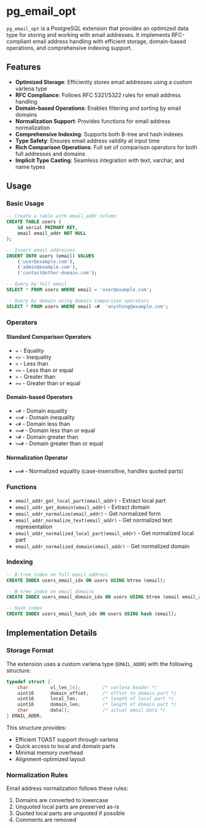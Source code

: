 # pg_email_opt

`pg_email_opt` is a PostgreSQL extension that provides an optimized data type for storing and working with email addresses. It implements RFC-compliant email address handling with efficient storage, domain-based operations, and comprehensive indexing support.

## Features

- **Optimized Storage**: Efficiently stores email addresses using a custom varlena type
- **RFC Compliance**: Follows RFC 5321/5322 rules for email address handling
- **Domain-based Operations**: Enables filtering and sorting by email domains
- **Normalization Support**: Provides functions for email address normalization
- **Comprehensive Indexing**: Supports both B-tree and hash indexes
- **Type Safety**: Ensures email address validity at input time
- **Rich Comparison Operations**: Full set of comparison operators for both full addresses and domains
- **Implicit Type Casting**: Seamless integration with text, varchar, and name types

## Usage

### Basic Usage

```sql
-- Create a table with email_addr column
CREATE TABLE users (
    id serial PRIMARY KEY,
    email email_addr NOT NULL
);

-- Insert email addresses
INSERT INTO users (email) VALUES 
    ('user@example.com'),
    ('admin@example.com'),
    ('contact@other-domain.com');

-- Query by full email
SELECT * FROM users WHERE email = 'user@example.com';

-- Query by domain using domain comparison operators
SELECT * FROM users WHERE email =#  'anything@example.com';
```

### Operators

#### Standard Comparison Operators
- `=` - Equality
- `<>` - Inequality
- `<` - Less than
- `<=` - Less than or equal
- `>` - Greater than
- `>=` - Greater than or equal

#### Domain-based Operators
- `=#` - Domain equality
- `<>#` - Domain inequality
- `<#` - Domain less than
- `<=#` - Domain less than or equal
- `>#` - Domain greater than
- `>=#` - Domain greater than or equal

#### Normalization Operator
- `==#` - Normalized equality (case-insensitive, handles quoted parts)

### Functions

- `email_addr_get_local_part(email_addr)` - Extract local part
- `email_addr_get_domain(email_addr)` - Extract domain
- `email_addr_normalize(email_addr)` - Get normalized form
- `email_addr_normalize_text(email_addr)` - Get normalized text representation
- `email_addr_normalized_local_part(email_addr)` - Get normalized local part
- `email_addr_normalized_domain(email_addr)` - Get normalized domain

### Indexing

```sql
-- B-tree index on full email address
CREATE INDEX users_email_idx ON users USING btree (email);

-- B-tree index on email domains
CREATE INDEX users_email_domain_idx ON users USING btree (email email_addr_domain_ops);

-- Hash index
CREATE INDEX users_email_hash_idx ON users USING hash (email);
```

## Implementation Details

### Storage Format

The extension uses a custom varlena type (`EMAIL_ADDR`) with the following structure:

```c
typedef struct {
    char        vl_len_[4];        /* varlena header */
    uint16      domain_offset;     /* offset to domain part */
    uint16      local_len;         /* length of local part */
    uint16      domain_len;        /* length of domain part */
    char        data[];            /* actual email data */
} EMAIL_ADDR;
```

This structure provides:
- Efficient TOAST support through varlena
- Quick access to local and domain parts
- Minimal memory overhead
- Alignment-optimized layout

### Normalization Rules

Email address normalization follows these rules:
1. Domains are converted to lowercase
2. Unquoted local parts are preserved as-is
3. Quoted local parts are unquoted if possible
4. Comments are removed
